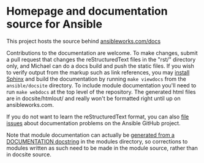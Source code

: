 Homepage and documentation source for Ansible
=============================================

This project hosts the source behind [ansibleworks.com/docs](http://www.ansibleworks.com/docs/)

Contributions to the documentation are welcome.  To make changes, submit a pull request
that changes the reStructuredText files in the "rst/" directory only, and Michael can
do a docs build and push the static files. If you wish to verify output from the markup
such as link references, you may [install Sphinx] and build the documentation by running
`make viewdocs` from the `ansible/docsite` directory.  To include module documentation
you'll need to run `make webdocs` at the top level of the repository.  The generated
html files are in docsite/htmlout/ and really won't be formatted right until up
on ansibleworks.com.

If you do not want to learn the reStructuredText format, you can also [file issues] about
documentation problems on the Ansible GitHub project.

Note that module documentation can actually be [generated from a DOCUMENTATION docstring][module-docs]
in the modules directory, so corrections to modules written as such need to be made
in the module source, rather than in docsite source.

[install Sphinx]: http://sphinx-doc.org/install.html
[file issues]: https://github.com/ansible/ansible/issues
[module-docs]: http://www.ansibleworks.com/docs/developing_modules.html#documenting-your-module

